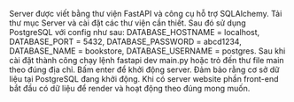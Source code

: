 Server được viết bằng thư viện FastAPI và công cụ hỗ trợ SQLAlchemy. Tải thư mục Server và cài đặt các thư viện cần thiết. Sau đó sử dụng PostgreSQL với config như sau: DATABASE_HOSTNAME 
= localhost, DATABASE_PORT = 5432, DATABASE_PASSWORD = abcd1234, DATABASE_NAME = bookstore, DATABASE_USERNAME = postgres. Sau khi cài đặt thành công chạy lệnh fastapi dev main.py hoặc trỏ
đến thư file main theo đúng địa chỉ. Bấm enter để khởi động server. Đảm bảo rằng cơ sở dữ liệu tại PostgreSQL đang khởi động. Khi có server website phần front-end bắt đầu có dữ liệu để render
và hoạt động theo đúng mong muốn.
